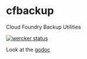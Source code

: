# cfbackup
Cloud Foundry Backup Utilities

[![wercker status](https://app.wercker.com/status/daa1b586e39ce2801352461ca4a09078/m "wercker status")](https://app.wercker.com/project/bykey/daa1b586e39ce2801352461ca4a09078)

Look at the [godoc](https://github.com/pivotalservices/cfbackup)


